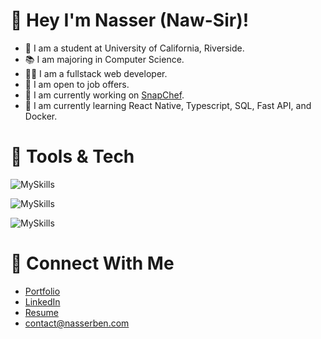 # 👋 Hey I'm Nasser (Naw-Sir)!

- 🏫 I am a student at University of California, Riverside.
- 📚 I am majoring in Computer Science.
- 👨‍💻 I am a fullstack web developer.
- 🤝 I am open to job offers.
- 🔭 I am currently working on [SnapChef](https://snapchefapp.vercel.app).
- 🌱 I am currently learning React Native, Typescript, SQL, Fast API, and Docker.

# 🔨 Tools & Tech
![MySkills](https://skillicons.dev/icons?i=js,ts,html,css,react,next,nodejs)

![MySkills](https://skillicons.dev/icons?i=express,aws,mongodb,dynamodb,firebase,npm,python)

![MySkills](https://skillicons.dev/icons?i=docker,figma,c,cpp,bootstrap,tailwind,fastapi)

# 🔗 Connect With Me
- [Portfolio](https://nasserben.com)
- [LinkedIn](https://www.linkedin.com/in/nasserben/)
- [Resume](https://d2x99j4e5epq4y.cloudfront.net/NasserBen_Resume.pdf)
- contact@nasserben.com
